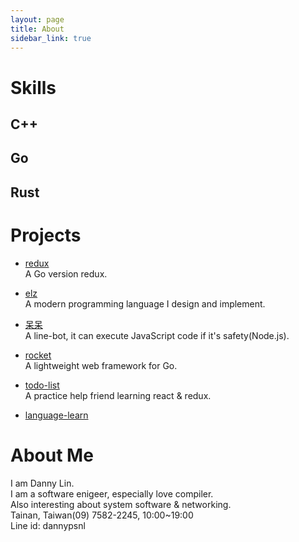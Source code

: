 ```yaml
---
layout: page
title: About
sidebar_link: true
---
```


# Skills
## C++
## Go
## Rust

# Projects

- [redux](https://github.com/dannypsnl/redux)<br>
A Go version redux.

- [elz](https://github.com/elz-lang/elz)<br>
A modern programming language I design and implement.

- [呆呆](https://qr-official.line.me/M/JJgUuLg1zS.png)<br>
A line-bot, it can execute JavaScript code if it's safety(Node.js).

- [rocket](https://github.com/dannypsnl/rocket)<br>
A lightweight web framework for Go.

- [todo-list](https://github.com/dannypsnl/todolist/tree/master/react-todo)<br>
A practice help friend learning react & redux.

- [language-learn](https://github.com/dannypsnl/languages-learn)

# About Me

I am Danny Lin.<br>
I am a software enigeer, especially love compiler.<br>
Also interesting about system software & networking.<br>
Tainan, Taiwan(09) 7582-2245, 10:00~19:00<br>
 Line id: dannypsnl
